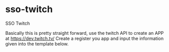 # sso-twitch
SSO Twitch

Basically this is pretty straight forward, use the twitch API to create an APP at https://dev.twitch.tv/ Create a register you app and input the information given into the template below.
